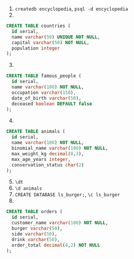 1. `createdb encyclopedia`, `psql -d encyclopedia`
2. 
```sql 
CREATE TABLE countries (
  id serial,
  name varchar(50) UNIQUE NOT NULL,
  capital varchar(50) NOT NULL,
  population integer
);
```
3.
```sql
CREATE TABLE famous_people (
  id serial, 
  name varchar(100) NOT NULL,
  occupation varchar(150),
  date_of_birth varchar(50),
  deceased boolean DEFAULT false
);
```
4.
```sql
CREATE TABLE animals (
  id serial,
  name varchar(100) NOT NULL,
  binomial_name varchar(100) NOT NULL,
  max_weight_kg decimal(8,3),
  max_age_years integer,
  conservation_status char(2)
);
```

5. `\dt`
6. `\d animals`
7. `CREATE DATABASE ls_burger;`, `\c ls_burger`
8. 
```sql
CREATE TABLE orders (
  id serial,
  customer_name varchar(100) NOT NULL,
  burger varchar(50),
  side varchar(50),
  drink varchar(50),
  order_total decimal(4,2) NOT NULL
);
```